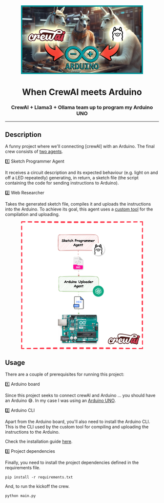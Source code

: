 <p align="center">
    <img alt="img" src="img/img.png" width=400 />
    <h1 align="center">When CrewAI meets Arduino</h1>
    <h3 align="center">CrewAI + Llama3 + Ollama team up to program my Arduino UNO</h3>
</p>

---

## Description

A funny project where we'll connecting [crewAI] with an Arduino. The final
crew consists of [two agents](agents.py).

1️⃣ Sketch Programmer Agent

It receives a circuit description and its expected behaviour (e.g. light on and off a LED repeatedly) generating, 
in return, a sketch file (the script containing the code for sending instructions to Arduino).

2️⃣ Web Researcher

Takes the generated sketch file, compiles it and uploads the instructions into the Arduino. To achieve its goal, this agent uses a [custom tool](tools%2Farduino.py)
for the compilation and uploading.
  
  
<p align="center">
    <img alt="img" src="img/crewai_linkedin_influencer.drawio.svg" width=400 />
</p>


## Usage

There are a couple of prerequisites for running this project:

1️⃣ Arduino board

Since this project seeks to connect crewAI and Arduino ... you should 
have an Arduino 😅. In my case I was using an [Arduino UNO](https://store.arduino.cc/products/arduino-uno-rev3).

2️⃣ Arduino CLI

Apart from the Arduino board, you'll also need to install the Arduino CLI. This is 
the CLI used by the custom tool for compiling and uploading the instructions to the Arduino.

Check the installation guide [here](https://arduino.github.io/arduino-cli/0.35/installation/).

3️⃣ Project dependencies

Finally, you need to install the project dependencies defined in the
requirements file.

```
pip install -r requirements.txt
```

And, to run the kickoff the crew.

```
python main.py
```
